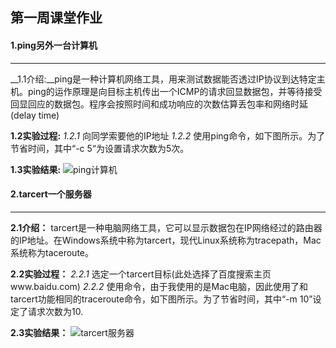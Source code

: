 ## 第一周课堂作业

#### 1.ping另外一台计算机
- - - - - - -
__1.1介绍:__ping是一种计算机网络工具，用来测试数据能否透过IP协议到达特定主机。ping的运作原理是向目标主机传出一个ICMP的请求回显数据包，并等待接受回显回应的数据包。程序会按照时间和成功响应的次数估算丢包率和网络时延(delay time)

__1.2实验过程:__
*1.2.1* 向同学索要他的IP地址
*1.2.2* 使用ping命令，如下图所示。为了节省时间，其中“-c 5“为设置请求次数为5次。

__1.3实验结果:__
![ping计算机](https://picture-1301351492.cos.ap-beijing.myqcloud.com/computer_network/picture_1.jpg?q-sign-algorithm=sha1&q-ak=AKIDe6WlkTYc5PXLwHlBMK2VtQmsjPuCoGNO&q-sign-time=1582358948;1582362548&q-key-time=1582358948;1582362548&q-header-list=&q-url-param-list=&q-signature=ea0255126605d49b837b13672ad6a91da87cfed6)

#### 2.tarcert一个服务器
-----------
__2.1介绍：__
tarcert是一种电脑网络工具，它可以显示数据包在IP网络经过的路由器的IP地址。在Windows系统中称为tarcert，现代Linux系统称为tracepath，Mac系统称为taceroute。

__2.2实验过程：__
*2.2.1* 选定一个tarcert目标(此处选择了百度搜索主页www.baidu.com)
*2.2.2* 使用命令，由于我使用的是Mac电脑，因此使用了和tarcert功能相同的traceroute命令，如下图所示。为了节省时间，其中“-m 10”设定了请求次数为10.

__2.3实验结果：__
![tarcert服务器](https://picture-1301351492.cos.ap-beijing.myqcloud.com/computer_network/picture_2.jpg?q-sign-algorithm=sha1&q-ak=AKIDe6WlkTYc5PXLwHlBMK2VtQmsjPuCoGNO&q-sign-time=1582359092;1582362692&q-key-time=1582359092;1582362692&q-header-list=&q-url-param-list=&q-signature=f86adb3507f5097587229e0125ec766a49f0f3a2)

